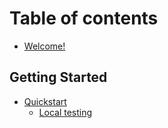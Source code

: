 # Table of contents

* [Welcome!](README.md)

## Getting Started

* [Quickstart](getting-started/quickstart/README.md)
  * [Local testing](getting-started/quickstart/local-testing.md)

